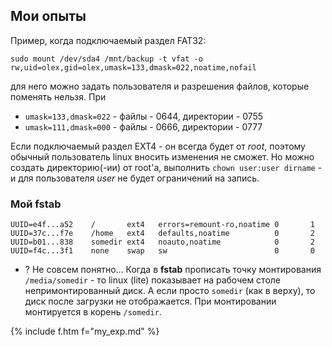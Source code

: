 ## Мои опыты

Пример, когда подключаемый раздел FAT32:

`sudo mount /dev/sda4 /mnt/backup -t vfat -o rw,uid=olex,gid=olex,umask=133,dmask=022,noatime,nofail`

для него можно задать пользователя и разрешения файлов, которые поменять нельзя. При

- `umask=133,dmask=022` - файлы - 0644, директории - 0755
- `umask=111,dmask=000` - файлы - 0666, директории - 0777

Если подключаемый раздел EXT4 - он всегда будет от _root_, поэтому обычный пользователь linux вносить изменения не сможет.
Но можно создать директорию(-ии) от root'а, выполнить `chown user:user dirname` - и для пользователя _user_ не будет ограничений на запись.

### Мой fstab

```
UUID=e4f...a52    /       ext4   errors=remount-ro,noatime 0       1
UUID=37c...f7e    /home   ext4   defaults,noatime          0       2
UUID=b01...838    somedir ext4   noauto,noatime            0       2
UUID=f4c...3f1    none    swap   sw                        0       0
```
- <span class="ques">?</span> Не совсем понятно... Когда в **fstab** прописать точку монтирования `/media/somedir` - то linux (lite) показывает на рабочем столе непримонтированный диск.
А если просто `somedir` (как в верху), то диск после загрузки не отображается. При монтировании монтируется в корень `/somedir`.

{% include f.htm f="my_exp.md" %}

